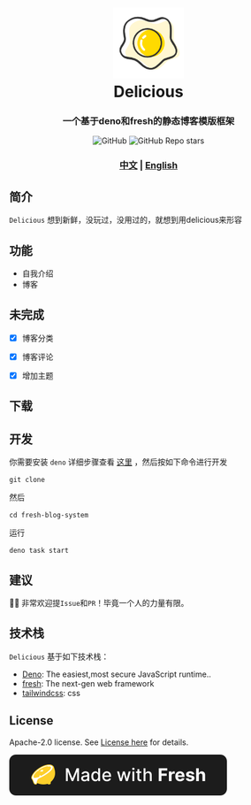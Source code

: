 <!--
 * @Date: 2023-02-21 01:24:24
 * @LastEditors: shijianzhong 994129509@qq.com
 * @LastEditTime: 2023-03-09 14:54:48
 * @FilePath: /www-main/README.md
-->


<h1 align="center">
  <img src="./static/mdicon.png" width="128" />
  <br>
  Delicious
  <br>
</h1>

<h3 align="center">一个基于deno和fresh的静态博客模版框架</h3>

<div align="center">
<img alt="GitHub" src="https://img.shields.io/github/license/shijianzhong/fresh-blog-system?color=%23">
<img alt="GitHub Repo stars" src="https://img.shields.io/github/stars/shijianzhong/fresh-blog-system?style=social">
</div>

<h3 align="center">
<a href="https://github.com/shijianzhong/fresh-blog-system/master/README.md">中文</a> |
<a href="https://github.com/shijianzhong/fresh-blog-system/master/README_EN.md" target="_blank">English</a>
</h3>

## 简介

`Delicious` 想到新鲜，没玩过，没用过的，就想到用delicious来形容

## 功能

- 自我介绍
- 博客

## 未完成

- [x] 博客分类
- [x] 博客评论
- [x] 增加主题


## 下载



## 开发

你需要安装 `deno` 详细步骤查看 [这里](https://deno.land/) ，然后按如下命令进行开发

```shell
git clone
```

然后

```shell
cd fresh-blog-system
```

运行

```shell
deno task start
```

## 建议

👏🏻 非常欢迎提`Issue`和`PR`！毕竟一个人的力量有限。

## 技术栈

`Delicious` 基于如下技术栈：

- [Deno](https://deno.land/): The easiest,most secure JavaScript runtime..
- [fresh](https://fresh.deno.dev/): The next-gen web framework
- [tailwindcss](https://www.tailwindcss.cn/): css

## License

Apache-2.0 license. See [License here](./LICENSE) for details.

![Made with Fresh(dark)](./static/fresh-badge-dark.svg)